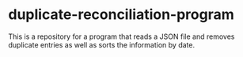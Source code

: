 # duplicate-reconciliation-program
This is a repository for a program that reads a JSON file and removes duplicate entries as well as sorts the information by date.
